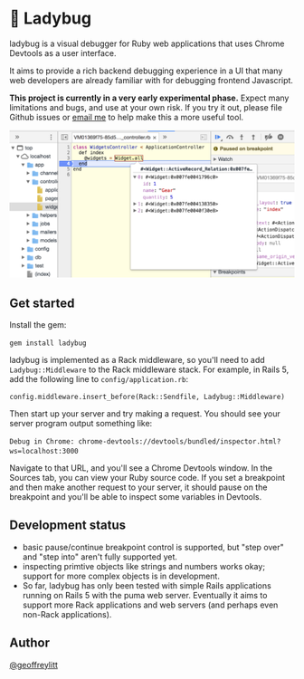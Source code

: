 # 🐞 Ladybug

ladybug is a visual debugger for Ruby web applications that uses
Chrome Devtools as a user interface.

It aims to provide a rich backend debugging experience in a UI that many
web developers are already familiar with for debugging frontend Javascript.

**This project is currently in a very early experimental phase.** Expect many limitations and bugs, and use at your own risk. If you try it out, please file
Github issues or [email me](mailto:gklitt@gmail.com) to help make this a
more useful tool.

![screenshot](screenshots/demo.png)

## Get started

Install the gem:

`gem install ladybug`

ladybug is implemented as a Rack middleware, so you'll need to add
`Ladybug::Middleware` to the Rack middleware stack.
For example, in Rails 5, add
the following line to `config/application.rb`:

```
config.middleware.insert_before(Rack::Sendfile, Ladybug::Middleware)
```

Then start up your server and try making a request.
You should see your server program output something like:

`Debug in Chrome: chrome-devtools://devtools/bundled/inspector.html?ws=localhost:3000`

Navigate to that URL, and you'll see a Chrome Devtools window.
In the Sources tab, you can view your Ruby source code.
If you set a breakpoint and then make another request to your server,
it should pause on the breakpoint and you'll be able to inspect
some variables in Devtools.

## Development status

* basic pause/continue breakpoint control is supported, but "step over" and "step into" aren't fully supported yet.
* inspecting primtive objects like strings and numbers works okay; support for more complex objects is in development.
* So far, ladybug has only been tested with simple Rails applications running on
Rails 5 with the puma web server. Eventually it aims to support more Rack
applications and web servers (and perhaps even non-Rack applications).

## Author

[@geoffreylitt](https://twitter.com/geoffreylitt)


